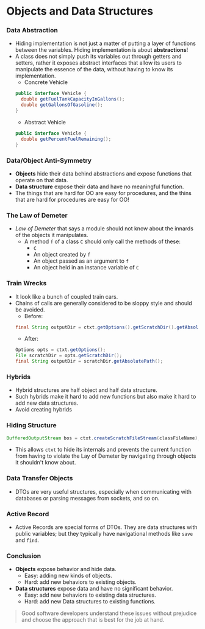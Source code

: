 # Objects and Data Structures

### Data Abstraction
- Hiding implementation is not just a matter of putting a layer of functions between the variables. Hiding implementation is about **abstractions**!
- A class does not simply push its variables out through getters and setters, rather it exposes abstract interfaces that allow its users to manipulate the essence of the data, without having to know its implementation.
  - Concrete Vehicle
  ```java
  public interface Vehicle {
    double getFuelTankCapacityInGallons();
    double getGallonsOfGasoline();
  }
  ```
  - Abstract Vehicle
  ```java
  public interface Vehicle {
    double getPercentFuelRemaining();
  }
  ```

### Data/Object Anti-Symmetry
- **Objects** hide their data behind abstractions and expose functions that operate on that data.
- **Data structure** expose their data and have no meaningful function.
- The things that are hard for OO are easy for procedures, and the thins that are hard for procedures are easy for OO!

### The Law of Demeter
- *Law of Demeter* that says a module should not know about the innards of the objects it manipulates.
  - A method `f` of a class `C` should only call the methods of these:
    - `C`
    - An object created by `f`
    - An object passed as an argument to `f`
    - An object held in an instance variable of `C`

### Train Wrecks
- It look like a bunch of coupled train cars.
- Chains of calls are generally considered to be sloppy style and should be avoided.
  - Before:
  ```java
  final String outputDir = ctxt.getOptions().getScratchDir().getAbsolutePath();
  ```
  - After:
  ```java
  Options opts = ctxt.getOptions();
  File scratchDir = opts.getScratchDir();
  final String outputDir = scratchDir.getAbsolutePath();
  ```

### Hybrids
- Hybrid structures are half object and half data structure.
- Such hybrids make it hard to add new functions but also make it hard to add new data structures.
- Avoid creating hybrids

### Hiding Structure
```java
BufferedOutputStream bos = ctxt.createScratchFileStream(classFileName);
```
- This allows `ctxt` to hide its internals and prevents the current function from having to violate the Lay of Demeter by navigating through objects it shouldn't know about.

### Data Transfer Objects
- DTOs are very useful structures, especially when communicating with databases or parsing messages from sockets, and so on.

### Active Record
- Active Records are special forms of DTOs. They are data structures with public variables; but they typically have navigational methods like `save` and `find`.

### Conclusion
- **Objects** expose behavior and hide data.
  - Easy: adding new kinds of objects.
  - Hard: add new behaviors to existing objects.
- **Data structures** expose data and have no significant behavior.
  - Easy: add new behaviors to existing data structures.
  - Hard: add new Data structures to existing functions.

> Good software developers understand these issues without prejudice and choose the approach that is best for the job at hand.
